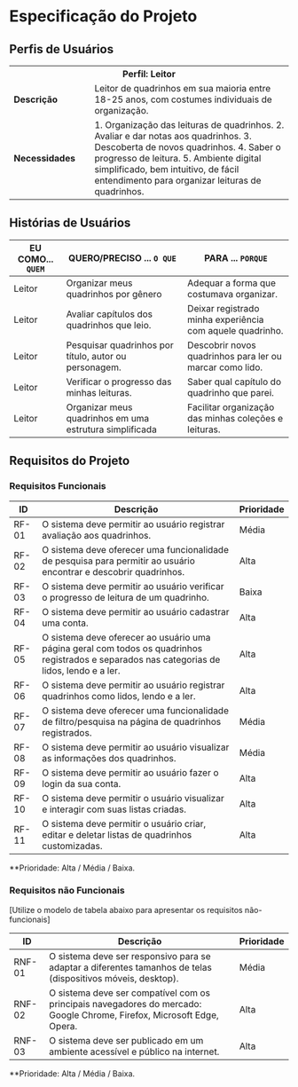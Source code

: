 # Especificação do Projeto

## Perfis de Usuários

<table>
<tbody>
<tr align=center>
<th colspan="2">Perfil: Leitor </th>
</tr>
<tr>
<td width="150px"><b>Descrição</b></td>
<td width="600px">Leitor de quadrinhos em sua maioria entre 18-25 anos, com costumes individuais de organização. </td>
</tr>
<tr>
<td><b>Necessidades</b></td>
<td>
1. Organização das leituras de quadrinhos.
2. Avaliar e dar notas aos quadrinhos.
3. Descoberta de novos quadrinhos.
4. Saber o progresso de leitura.
5. Ambiente digital simplificado, bem intuitivo, de fácil entendimento para organizar leituras de quadrinhos.
</td>
</tr>
</tbody>
</table>


## Histórias de Usuários

|EU COMO... `QUEM`               | QUERO/PRECISO ... `O QUE` |PARA ... `PORQUE`       |
|--------------------------------|---------------------------|------------------------|
| Leitor   |Organizar meus quadrinhos por gênero   |Adequar a forma que costumava organizar.    |
| Leitor   |Avaliar capítulos dos quadrinhos que leio.   |Deixar registrado minha experiência com aquele quadrinho.   |
| Leitor   |Pesquisar quadrinhos por título, autor ou personagem.   |Descobrir novos quadrinhos para ler ou marcar como lido.   |
| Leitor   |Verificar o progresso das minhas leituras.    |Saber qual capítulo do quadrinho que parei.   |
| Leitor   |Organizar meus quadrinhos em uma estrutura simplificada   |Facilitar organização das minhas coleções e leituras.   |

## Requisitos do Projeto


### Requisitos Funcionais

|ID    | Descrição                | Prioridade |
|------|--------------------------|------------|
|RF-01   |O sistema deve permitir ao usuário registrar avaliação aos quadrinhos.   |Média   |
|RF-02   |O sistema deve oferecer uma funcionalidade de pesquisa para permitir ao usuário encontrar e descobrir quadrinhos.   |Alta   |
| RF-03  |O sistema deve permitir ao usuário verificar o progresso de leitura de um quadrinho.   |Baixa   |
|RF-04   |O sistema deve permitir ao usuário cadastrar uma conta.   |Alta   |
|RF-05   |O sistema deve oferecer ao usuário uma página geral com todos os quadrinhos registrados e separados nas categorias de lidos, lendo e a ler.   |Alta   |
|RF-06   |O sistema deve permitir ao usuário registrar quadrinhos como lidos, lendo e a ler.   |Alta   |
|RF-07   |O sistema deve oferecer uma funcionalidade de filtro/pesquisa na página de quadrinhos registrados.   |Média   |
|RF-08   |O sistema deve permitir ao usuário visualizar as informações dos quadrinhos.   |Média   |
|RF-09   |O sistema deve permitir ao usuário fazer o login da sua conta.   |Alta   |
|RF-10   |O sistema deve permitir o usuário visualizar  e interagir com suas listas criadas.   |Alta   |
|RF-11   |O sistema deve permitir o usuário criar, editar e deletar listas de quadrinhos customizadas.    |Alta   |


**Prioridade: Alta / Média / Baixa. 

### Requisitos não Funcionais

[Utilize o modelo de tabela abaixo para apresentar os requisitos não-funcionais]

|ID      | Descrição               |Prioridade |
|--------|-------------------------|-----------|
| RNF-01 |O sistema deve ser responsivo para se adaptar a diferentes tamanhos de telas (dispositivos móveis, desktop).|Média| 
|RNF-02  |O sistema deve ser compatível com os principais navegadores do mercado: Google Chrome, Firefox, Microsoft Edge, Opera.| Alta| 
|RNF-03  |O sistema deve ser publicado em um ambiente acessível e público na internet. |Alta|

**Prioridade: Alta / Média / Baixa. 

